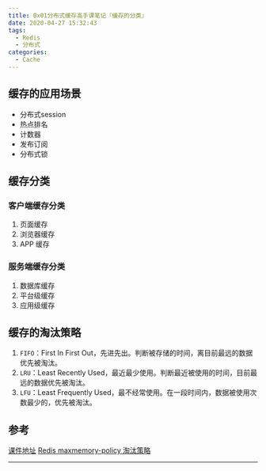 ```yaml
---
title: 0x01分布式缓存高手课笔记『缓存的分类』
date: 2020-04-27 15:32:43
tags:
  - Redis
  - 分布式
categories:
  - Cache
---
```


## 缓存的应用场景

* 分布式session
* 热点排名
* 计数器
* 发布订阅
* 分布式锁

## 缓存分类

### 客户端缓存分类

1. 页面缓存
2. 浏览器缓存
3. APP 缓存

### 服务端缓存分类

1. 数据库缓存
2. 平台级缓存
3. 应用级缓存

## 缓存的淘汰策略

1. `FIFO`：First In First Out，先进先出。判断被存储的时间，离目前最远的数据优先被淘汰。
2. `LRU`：Least Recently Used，最近最少使用。判断最近被使用的时间，目前最远的数据优先被淘汰。
3. `LFU`：Least Frequently Used，最不经常使用。在一段时间内，数据被使用次数最少的，优先被淘汰。

## 参考

[课件地址](https://github.com/geektime-geekbang/geektime-cache)
[Redis maxmemory-policy 淘汰策略](https://redis.io/topics/lru-cache)

---
